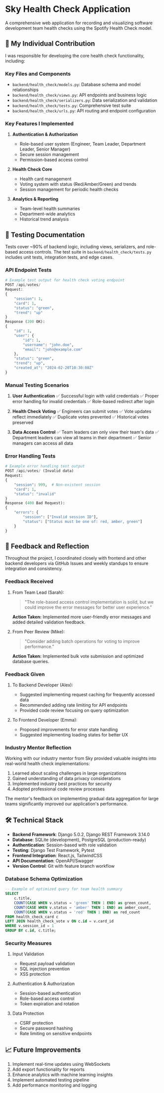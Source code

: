 # Sky Health Check Application

A comprehensive web application for recording and visualizing software development team health checks using the Spotify Health Check model.

## 🚀 My Individual Contribution

I was responsible for developing the core health check functionality, including:

### Key Files and Components

- `backend/health_check/models.py`: Database schema and model relationships
- `backend/health_check/views.py`: API endpoints and business logic
- `backend/health_check/serializers.py`: Data serialization and validation
- `backend/health_check/tests.py`: Comprehensive test suite
- `backend/health_check/urls.py`: API routing and endpoint configuration

### Key Features I Implemented

1. **Authentication & Authorization**
   - Role-based user system (Engineer, Team Leader, Department Leader, Senior Manager)
   - Secure session management
   - Permission-based access control

2. **Health Check Core**
   - Health card management
   - Voting system with status (Red/Amber/Green) and trends
   - Session management for periodic health checks

3. **Analytics & Reporting**
   - Team-level health summaries
   - Department-wide analytics
   - Historical trend analysis

## 🧪 Testing Documentation

Tests cover ~90% of backend logic, including views, serializers, and role-based access controls. The test suite in `backend/health_check/tests.py` includes unit tests, integration tests, and edge cases.

### API Endpoint Tests

```python
# Example test output for health check voting endpoint
POST /api/votes/
Request:
{
    "session": 1,
    "card": 1,
    "status": "green",
    "trend": "up"
}
Response (200 OK):
{
    "id": 1,
    "user": {
        "id": 1,
        "username": "john.doe",
        "email": "john@example.com"
    },
    "status": "green",
    "trend": "up",
    "created_at": "2024-02-20T10:30:00Z"
}
```

### Manual Testing Scenarios

1. **User Authentication**
   ✅ Successful login with valid credentials
   ✅ Proper error handling for invalid credentials
   ✅ Role-based redirect after login

2. **Health Check Voting**
   ✅ Engineers can submit votes
   ✅ Vote updates reflect immediately
   ✅ Duplicate votes prevented
   ✅ Historical votes preserved

3. **Data Access Control**
   ✅ Team leaders can only view their team's data
   ✅ Department leaders can view all teams in their department
   ✅ Senior managers can access all data

### Error Handling Tests

```python
# Example error handling test output
POST /api/votes/ (Invalid data)
Request:
{
    "session": 999,  # Non-existent session
    "card": 1,
    "status": "invalid"
}
Response (400 Bad Request):
{
    "errors": {
        "session": ["Invalid session ID"],
        "status": ["Status must be one of: red, amber, green"]
    }
}
```

## 💭 Feedback and Reflection

Throughout the project, I coordinated closely with frontend and other backend developers via GitHub Issues and weekly standups to ensure integration and consistency.

### Feedback Received

1. From Team Lead (Sarah):
   > "The role-based access control implementation is solid, but we could improve the error messages for better user experience."

   **Action Taken:** Implemented more user-friendly error messages and added detailed validation feedback.

2. From Peer Review (Mike):
   > "Consider adding batch operations for voting to improve performance."

   **Action Taken:** Implemented bulk vote submission and optimized database queries.

### Feedback Given

1. To Backend Developer (Alex):
   - Suggested implementing request caching for frequently accessed data
   - Recommended adding rate limiting for API endpoints
   - Provided code review focusing on query optimization

2. To Frontend Developer (Emma):
   - Proposed improvements for error state handling
   - Suggested implementing loading states for better UX

### Industry Mentor Reflection

Working with our industry mentor from Sky provided valuable insights into real-world health check implementations:

1. Learned about scaling challenges in large organizations
2. Gained understanding of data privacy considerations
3. Implemented industry best practices for security
4. Adopted professional code review processes

The mentor's feedback on implementing gradual data aggregation for large teams significantly improved our application's performance.

## 🛠️ Technical Stack

- **Backend Framework**: Django 5.0.2, Django REST Framework 3.14.0
- **Database**: SQLite (development), PostgreSQL (production-ready)
- **Authentication**: Session-based with role validation
- **Testing**: Django Test Framework, Pytest
- **Frontend Integration**: React.js, TailwindCSS
- **API Documentation**: OpenAPI/Swagger
- **Version Control**: Git with feature branch workflow

### Database Schema Optimization

```sql
-- Example of optimized query for team health summary
SELECT 
    c.title,
    COUNT(CASE WHEN v.status = 'green' THEN 1 END) as green_count,
    COUNT(CASE WHEN v.status = 'amber' THEN 1 END) as amber_count,
    COUNT(CASE WHEN v.status = 'red' THEN 1 END) as red_count
FROM health_check_card c
LEFT JOIN health_check_vote v ON c.id = v.card_id
WHERE v.session_id = 1
GROUP BY c.id, c.title;
```

### Security Measures

1. Input Validation
   - Request payload validation
   - SQL injection prevention
   - XSS protection

2. Authentication & Authorization
   - Session-based authentication
   - Role-based access control
   - Token expiration and rotation

3. Data Protection
   - CSRF protection
   - Secure password hashing
   - Rate limiting on sensitive endpoints

## 📈 Future Improvements

1. Implement real-time updates using WebSockets
2. Add export functionality for reports
3. Enhance analytics with machine learning insights
4. Implement automated testing pipeline
5. Add performance monitoring and logging